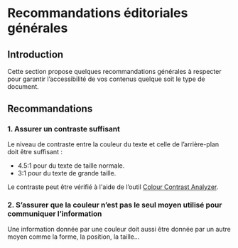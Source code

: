# Recommandations éditoriales générales
<script>$(document).ready(function () {
    setBreadcrumb([{"label":"Recommandations éditoriales générales"}]);
});</script>

<style>h3 {font-size: 1rem;}</style>

## Introduction
Cette section propose quelques recommandations générales à respecter pour garantir l’accessibilité de vos contenus quelque soit le type de document.

## Recommandations

### 1. Assurer un contraste suffisant
Le niveau de contraste entre la couleur du texte et celle de l’arrière-plan doit être suffisant&nbsp;:
- 4.5:1 pour du texte de taille normale.
- 3:1 pour du texte de grande taille.

Le contraste peut être vérifié à l'aide de l’outil [Colour Contrast Analyzer](https://www.paciellogroup.com/resources/contrastanalyser/).

### 2. S’assurer que la couleur n’est pas le seul moyen utilisé pour communiquer l’information
Une information donnée par une couleur doit aussi être donnée par un autre moyen comme la forme, la position, la taille…

&nbsp;
<!--  This file is part of a11y-guidelines | Our vision of mobile & web accessibility guidelines and best practices, with valid/invalid examples.
 Copyright (C) 2016  Orange SA
 See the Creative Commons Legal Code Attribution-ShareAlike 3.0 Unported License for more details (LICENSE file). -->
